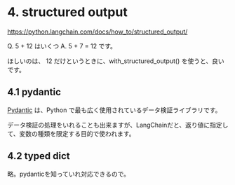 # 4. structured output

https://python.langchain.com/docs/how_to/structured_output/

Q. 5 + 12 はいくつ
A. 5 + 7 = 12 です。

ほしいのは、 12 だけというときに、with_structured_output() を使うと、良いです。


## 4.1 pydantic

[Pydantic](https://docs.pydantic.dev/) は、Python で最も広く使用されているデータ検証ライブラリです。

データ検証の処理をいれることも出来ますが、LangChainだと、返り値に指定して、変数の種類を限定する目的で使われます。


## 4.2 typed dict
略。pydanticを知っていれ対応できるので。
